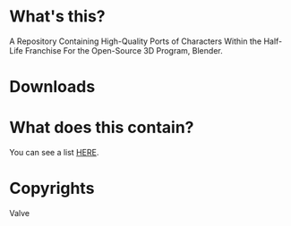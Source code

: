 # What's this?
 A Repository Containing High-Quality Ports of Characters Within the Half-Life Franchise For the Open-Source 3D Program, Blender.

 # Downloads
 


# What does this contain?
 You can see a list [HERE](list.md).
 





 # Copyrights
 Valve
